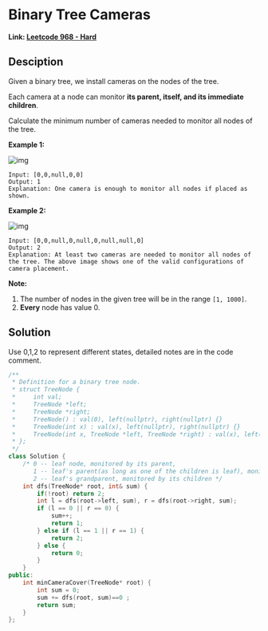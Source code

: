 # Binary Tree Cameras

**Link: [Leetcode 968 - Hard](https://leetcode.com/problems/binary-tree-cameras/)**



## Desciption

Given a binary tree, we install cameras on the nodes of the tree. 

Each camera at a node can monitor **its parent, itself, and its immediate children**.

Calculate the minimum number of cameras needed to monitor all nodes of the tree.

 

**Example 1:**

![img](https://assets.leetcode.com/uploads/2018/12/29/bst_cameras_01.png)

```
Input: [0,0,null,0,0]
Output: 1
Explanation: One camera is enough to monitor all nodes if placed as shown.
```

**Example 2:**

![img](https://assets.leetcode.com/uploads/2018/12/29/bst_cameras_02.png)

```
Input: [0,0,null,0,null,0,null,null,0]
Output: 2
Explanation: At least two cameras are needed to monitor all nodes of the tree. The above image shows one of the valid configurations of camera placement.
```


**Note:**

1. The number of nodes in the given tree will be in the range `[1, 1000]`.
2. **Every** node has value 0.





## Solution

Use 0,1,2 to represent different states, detailed notes are in the code comment.

```c++
/**
 * Definition for a binary tree node.
 * struct TreeNode {
 *     int val;
 *     TreeNode *left;
 *     TreeNode *right;
 *     TreeNode() : val(0), left(nullptr), right(nullptr) {}
 *     TreeNode(int x) : val(x), left(nullptr), right(nullptr) {}
 *     TreeNode(int x, TreeNode *left, TreeNode *right) : val(x), left(left), right(right) {}
 * };
 */
class Solution {
    /* 0 -- leaf node, monitored by its parent,
       1 -- leaf's parent(as long as one of the children is leaf), monitored by itself,
       2 -- leaf's grandparent, monitored by its children */
    int dfs(TreeNode* root, int& sum) {
        if(!root) return 2;
        int l = dfs(root->left, sum), r = dfs(root->right, sum);
        if (l == 0 || r == 0) {
            sum++;
            return 1;
        } else if (l == 1 || r == 1) {
            return 2;
        } else {
            return 0;
        }
    }
public:
    int minCameraCover(TreeNode* root) {
        int sum = 0;
        sum += dfs(root, sum)==0 ;
        return sum;
    }
};
```

